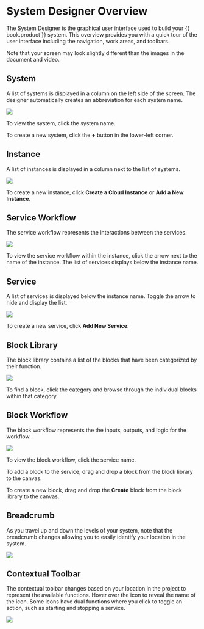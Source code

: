 # System Designer Overview

The System Designer is the graphical user interface used to build your {{ book.product }} system. This overview provides you with a quick tour of the user interface including the navigation, work areas, and toolbars.

Note that your screen may look slightly different than the images in the document and video.



## System

A list of systems is displayed in a column on the left side of the screen. The designer automatically creates an abbreviation for each system name.

![](/img/vg-system.png)

To view the system, click the system name.

To create a new system, click the **+** button in the lower-left corner.

## Instance

A list of instances is displayed in a column next to the list of systems.

![](/img/vg-instance.png)

To create a new instance, click **Create a Cloud Instance** or **Add a New Instance**.

## Service Workflow

The service workflow represents the interactions between the services.

![](/img/vg-service-workflow.png)

To view the service workflow within the instance, click the arrow next to the name of the instance. The list of services displays  below the instance name.

## Service

A list of services is displayed below the instance name. Toggle the arrow to hide and display the list.

![](/img/vg-service.png)

To create a new service, click **Add New Service**.

## Block Library

The block library contains a list of the blocks that have been categorized by their function.

![](/img/vg-block-library.png)

To find a block, click the category and browse through the individual blocks within that category.

## Block Workflow

The block workflow represents the the inputs, outputs, and logic for the workflow.

![](/img/vg-block-workflow.png)

To view the block workflow, click the service name.

To add a block to the service, drag and drop a block from the block library to the canvas.

To create a new block, drag and drop the **Create** block from the block library to the canvas.

## Breadcrumb

As you travel up and down the levels of your system, note that the breadcrumb changes allowing you to easily identify your location in the system.

![](/img/vg-breadcrumb.png)

## Contextual Toolbar

The contextual toolbar changes based on your location in the project to represent the available functions. Hover over the icon to reveal the name of the icon. Some icons have dual functions where you click to toggle an action, such as starting and stopping a service.

![](/img/vg-contextual-toolbar.png)
